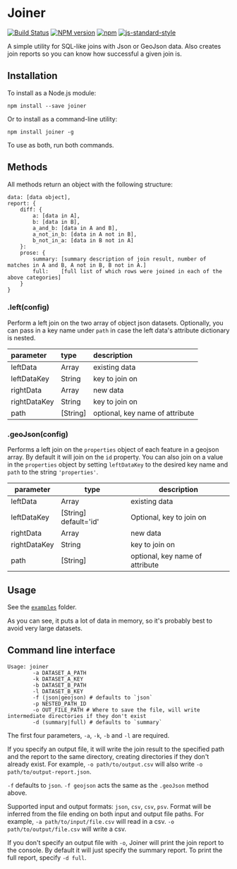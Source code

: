 Joiner
======

[![Build Status](https://secure.travis-ci.org/mhkeller/joiner.png?branch=master&style=flat-square)](http://travis-ci.org/mhkeller/joiner) [![NPM version](https://badge.fury.io/js/joiner.png?style=flat)](http://badge.fury.io/js/joiner) [![npm](https://img.shields.io/npm/dm/joiner.svg)](https://www.npmjs.com/package/joiner)
[![js-standard-style](https://img.shields.io/badge/code%20style-standard-brightgreen.svg?style=flat)](https://github.com/feross/standard)

A simple utility for SQL-like joins with Json or GeoJson data. Also creates join reports so you can know how successful a given join is.

## Installation

To install as a Node.js module:

````
npm install --save joiner
````

Or to install as a command-line utility:

````
npm install joiner -g
````

To use as both, run both commands.

## Methods

All methods return an object with the following structure:

````
data: [data object],
report: {
	diff: {
		a: [data in A],
		b: [data in B],
		a_and_b: [data in A and B],
		a_not_in_b: [data in A not in B],
		b_not_in_a: [data in B not in A]
	}:
	prose: {
		summary: [summary description of join result, number of matches in A and B, A not in B, B not in A.]
		full:    [full list of which rows were joined in each of the above categories]
	}
}
````

### .left(config)

Perform a left join on the two array of object json datasets. Optionally, you can pass in a key name under `path` in case the left data's attribute dictionary is nested.

| parameter    | type     | description    |
| :------------|:-------- |:---------------|
| leftData     | Array    | existing data  |
| leftDataKey  | String   | key to join on |
| rightData    | Array    | new data       |
| rightDataKey | String   | key to join on |
| path         | [String] | optional, key name of attribute |


### .geoJson(config)

Performs a left join on the `properties` object of each feature in a geojson array. By default it will join on the `id` property. You can also join on a value in the `properties` object by setting `leftDataKey` to the desired key name and `path` to the string `'properties'`.

| parameter    | type     | description    |
| -------------|--------- |----------------|
| leftData     | Array    | existing data  |
| leftDataKey  | [String] default='id'| Optional, key to join on |
| rightData    | Array    | new data       |
| rightDataKey | String   | key to join on |
| path         | [String] | optional, key name of attribute |

## Usage

See the [`examples`](https://github.com/mhkeller/joiner/tree/master/examples) folder.

As you can see, it puts a lot of data in memory, so it's probably best to avoid very large datasets.

## Command line interface

````
Usage: joiner
		-a DATASET_A_PATH
		-k DATASET_A_KEY
		-b DATASET_B_PATH
		-l DATASET_B_KEY
		-f (json|geojson) # defaults to `json`
		-p NESTED_PATH_ID
		-o OUT_FILE_PATH # Where to save the file, will write intermediate directories if they don't exist
		-d (summary|full) # defaults to `summary`
````

The first four parameters, `-a`, `-k`, `-b` and `-l` are required.

If you specify an output file, it will write the join result to the specified path and the report to the same directory, creating directories if they don't already exist. For example, `-o path/to/output.csv` will also write `-o path/to/output-report.json`.

`-f` defaults to `json`. `-f geojson` acts the same as the `.geoJson` method above.

Supported input and output formats: `json`, `csv`, `csv`, `psv`. Format will be inferred from the file ending on both input and output file paths. For example, `-a path/to/input/file.csv` will read in a csv. `-o path/to/output/file.csv` will write a csv.

If you don't specify an output file with `-o`, Joiner will print the join report to the console. By default it will just specify the summary report. To print the full report, specify `-d full`.
